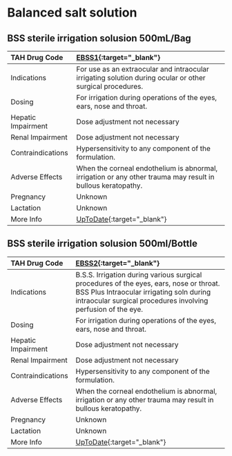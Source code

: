 # Balanced salt solution

## BSS sterile irrigation solusion 500mL/Bag

| TAH Drug Code      | [EBSS1](https://www.tahsda.org.tw/drugs/hissearch.php?drug_code=EBSS1){:target="_blank"}                    |
|:-------------------|:------------------------------------------------------------------------------------------------------------|
| Indications        | For use as an extraocular and intraocular irrigating solution during ocular or other surgical procedures.   |
| Dosing             | For irrigation during operations of the eyes, ears, nose and throat.                                        |
| Hepatic Impairment | Dose adjustment not necessary                                                                               |
| Renal Impairment   | Dose adjustment not necessary                                                                               |
| Contraindications  | Hypersensitivity to any component of the formulation.                                                       |
| Adverse Effects    | When the corneal endothelium is abnormal, irrigation or any other trauma may result in bullous keratopathy. |
| Pregnancy          | Unknown                                                                                                     |
| Lactation          | Unknown                                                                                                     |
| More Info          | [UpToDate](https://www.uptodate.com/contents/balanced-salt-solution-drug-information){:target="_blank"}     |

## BSS sterile irrigation solusion 500ml/Bottle

| TAH Drug Code      | [EBSS2](https://www.tahsda.org.tw/drugs/hissearch.php?drug_code=EBSS2){:target="_blank"}                                                                                                            |
|:-------------------|:----------------------------------------------------------------------------------------------------------------------------------------------------------------------------------------------------|
| Indications        | B.S.S. Irrigation during various surgical procedures of the eyes, ears, nose or throat. BSS Plus Intraocular irrigating soln during intraocular surgical procedures involving perfusion of the eye. |
| Dosing             | For irrigation during operations of the eyes, ears, nose and throat.                                                                                                                                |
| Hepatic Impairment | Dose adjustment not necessary                                                                                                                                                                       |
| Renal Impairment   | Dose adjustment not necessary                                                                                                                                                                       |
| Contraindications  | Hypersensitivity to any component of the formulation.                                                                                                                                               |
| Adverse Effects    | When the corneal endothelium is abnormal, irrigation or any other trauma may result in bullous keratopathy.                                                                                         |
| Pregnancy          | Unknown                                                                                                                                                                                             |
| Lactation          | Unknown                                                                                                                                                                                             |
| More Info          | [UpToDate](https://www.uptodate.com/contents/balanced-salt-solution-drug-information){:target="_blank"}                                                                                             |

